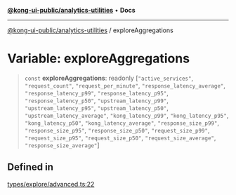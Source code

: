 [**@kong-ui-public/analytics-utilities**](../README.md) • **Docs**

***

[@kong-ui-public/analytics-utilities](../README.md) / exploreAggregations

# Variable: exploreAggregations

> `const` **exploreAggregations**: readonly [`"active_services"`, `"request_count"`, `"request_per_minute"`, `"response_latency_average"`, `"response_latency_p99"`, `"response_latency_p95"`, `"response_latency_p50"`, `"upstream_latency_p99"`, `"upstream_latency_p95"`, `"upstream_latency_p50"`, `"upstream_latency_average"`, `"kong_latency_p99"`, `"kong_latency_p95"`, `"kong_latency_p50"`, `"kong_latency_average"`, `"response_size_p99"`, `"response_size_p95"`, `"response_size_p50"`, `"request_size_p99"`, `"request_size_p95"`, `"request_size_p50"`, `"request_size_average"`, `"response_size_average"`]

## Defined in

[types/explore/advanced.ts:22](https://github.com/Kong/public-ui-components/blob/main/packages/analytics/analytics-utilities/src/types/explore/advanced.ts#L22)
